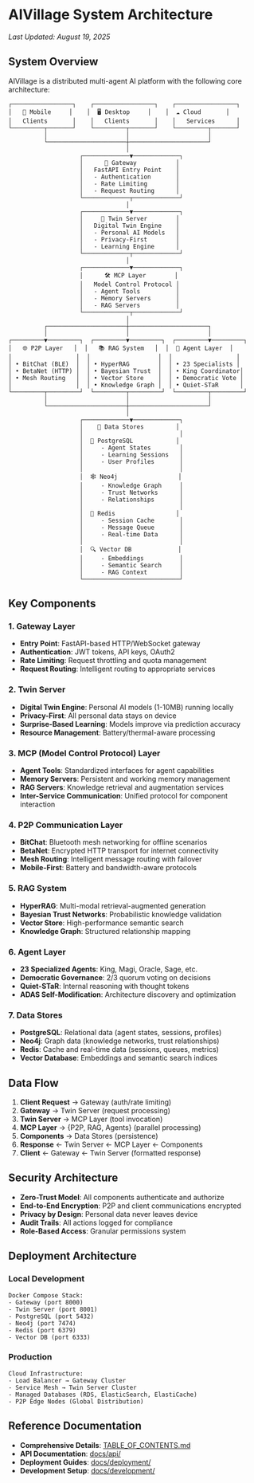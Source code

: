 # AIVillage System Architecture

*Last Updated: August 19, 2025*

## System Overview

AIVillage is a distributed multi-agent AI platform with the following core architecture:

```
┌─────────────────┐    ┌─────────────────┐    ┌─────────────────┐
│   📱 Mobile     │    │  🖥️ Desktop     │    │  ☁️ Cloud       │
│   Clients       │    │   Clients       │    │   Services      │
└─────────┬───────┘    └─────────┬───────┘    └─────────┬───────┘
          │                      │                      │
          └──────────────────────┼──────────────────────┘
                                 │
                    ┌─────────────▼─────────────┐
                    │      🚪 Gateway           │
                    │   FastAPI Entry Point    │
                    │   - Authentication       │
                    │   - Rate Limiting        │
                    │   - Request Routing      │
                    └─────────────┬─────────────┘
                                 │
                    ┌─────────────▼─────────────┐
                    │     🔄 Twin Server        │
                    │   Digital Twin Engine    │
                    │   - Personal AI Models   │
                    │   - Privacy-First        │
                    │   - Learning Engine      │
                    └─────────────┬─────────────┘
                                 │
                    ┌─────────────▼─────────────┐
                    │      🛠️ MCP Layer        │
                    │   Model Control Protocol │
                    │   - Agent Tools          │
                    │   - Memory Servers       │
                    │   - RAG Servers          │
                    └─────────────┬─────────────┘
                                 │
          ┌──────────────────────┼──────────────────────┐
          │                      │                      │
┌─────────▼─────────┐  ┌─────────▼─────────┐  ┌─────────▼─────────┐
│   🌐 P2P Layer   │  │   📚 RAG System   │  │  🤖 Agent Layer  │
│                  │  │                   │  │                  │
│ • BitChat (BLE)  │  │ • HyperRAG        │  │ • 23 Specialists │
│ • BetaNet (HTTP) │  │ • Bayesian Trust  │  │ • King Coordinator│
│ • Mesh Routing   │  │ • Vector Store    │  │ • Democratic Vote │
│                  │  │ • Knowledge Graph │  │ • Quiet-STaR      │
└─────────┬─────────┘  └─────────┬─────────┘  └─────────┬─────────┘
          │                      │                      │
          └──────────────────────┼──────────────────────┘
                                 │
                    ┌─────────────▼─────────────┐
                    │    💾 Data Stores         │
                    │                           │
                    │  🐘 PostgreSQL            │
                    │     - Agent States        │
                    │     - Learning Sessions   │
                    │     - User Profiles       │
                    │                           │
                    │  🕸️ Neo4j                 │
                    │     - Knowledge Graph     │
                    │     - Trust Networks      │
                    │     - Relationships       │
                    │                           │
                    │  🔄 Redis                 │
                    │     - Session Cache       │
                    │     - Message Queue       │
                    │     - Real-time Data      │
                    │                           │
                    │  🔍 Vector DB             │
                    │     - Embeddings          │
                    │     - Semantic Search     │
                    │     - RAG Context         │
                    └───────────────────────────┘
```

## Key Components

### 1. Gateway Layer
- **Entry Point**: FastAPI-based HTTP/WebSocket gateway
- **Authentication**: JWT tokens, API keys, OAuth2
- **Rate Limiting**: Request throttling and quota management
- **Request Routing**: Intelligent routing to appropriate services

### 2. Twin Server
- **Digital Twin Engine**: Personal AI models (1-10MB) running locally
- **Privacy-First**: All personal data stays on device
- **Surprise-Based Learning**: Models improve via prediction accuracy
- **Resource Management**: Battery/thermal-aware processing

### 3. MCP (Model Control Protocol) Layer
- **Agent Tools**: Standardized interfaces for agent capabilities
- **Memory Servers**: Persistent and working memory management
- **RAG Servers**: Knowledge retrieval and augmentation services
- **Inter-Service Communication**: Unified protocol for component interaction

### 4. P2P Communication Layer
- **BitChat**: Bluetooth mesh networking for offline scenarios
- **BetaNet**: Encrypted HTTP transport for internet connectivity
- **Mesh Routing**: Intelligent message routing with failover
- **Mobile-First**: Battery and bandwidth-aware protocols

### 5. RAG System
- **HyperRAG**: Multi-modal retrieval-augmented generation
- **Bayesian Trust Networks**: Probabilistic knowledge validation
- **Vector Store**: High-performance semantic search
- **Knowledge Graph**: Structured relationship mapping

### 6. Agent Layer
- **23 Specialized Agents**: King, Magi, Oracle, Sage, etc.
- **Democratic Governance**: 2/3 quorum voting on decisions
- **Quiet-STaR**: Internal reasoning with thought tokens
- **ADAS Self-Modification**: Architecture discovery and optimization

### 7. Data Stores
- **PostgreSQL**: Relational data (agent states, sessions, profiles)
- **Neo4j**: Graph data (knowledge networks, trust relationships)
- **Redis**: Cache and real-time data (sessions, queues, metrics)
- **Vector Database**: Embeddings and semantic search indices

## Data Flow

1. **Client Request** → Gateway (auth/rate limiting)
2. **Gateway** → Twin Server (request processing)
3. **Twin Server** → MCP Layer (tool invocation)
4. **MCP Layer** → {P2P, RAG, Agents} (parallel processing)
5. **Components** → Data Stores (persistence)
6. **Response** ← Twin Server ← MCP Layer ← Components
7. **Client** ← Gateway ← Twin Server (formatted response)

## Security Architecture

- **Zero-Trust Model**: All components authenticate and authorize
- **End-to-End Encryption**: P2P and client communications encrypted
- **Privacy by Design**: Personal data never leaves device
- **Audit Trails**: All actions logged for compliance
- **Role-Based Access**: Granular permissions system

## Deployment Architecture

### Local Development
```
Docker Compose Stack:
- Gateway (port 8000)
- Twin Server (port 8001)
- PostgreSQL (port 5432)
- Neo4j (port 7474)
- Redis (port 6379)
- Vector DB (port 6333)
```

### Production
```
Cloud Infrastructure:
- Load Balancer → Gateway Cluster
- Service Mesh → Twin Server Cluster
- Managed Databases (RDS, ElasticSearch, ElastiCache)
- P2P Edge Nodes (Global Distribution)
```

## Reference Documentation

- **Comprehensive Details**: [TABLE_OF_CONTENTS.md](../TABLE_OF_CONTENTS.md)
- **API Documentation**: [docs/api/](../api/)
- **Deployment Guides**: [docs/deployment/](../deployment/)
- **Development Setup**: [docs/development/](../development/)
